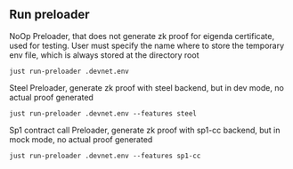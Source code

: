 ## Run preloader

NoOp Preloader, that does not generate zk proof for eigenda certificate, used for testing. User must specify the name where to store the temporary env file, which is always stored at the directory root
```
just run-preloader .devnet.env
```

Steel Preloader, generate zk proof with steel backend, but in dev mode, no actual proof generated
```
just run-preloader .devnet.env --features steel
```

Sp1 contract call Preloader, generate zk proof with sp1-cc backend, but in mock mode, no actual proof generated
```
just run-preloader .devnet.env --features sp1-cc
```